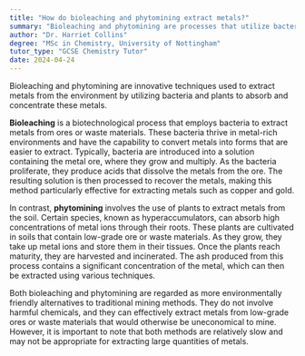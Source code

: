 ```yaml
---
title: "How do bioleaching and phytomining extract metals?"
summary: "Bioleaching and phytomining are processes that utilize bacteria and plants to extract and concentrate metals from the environment, offering sustainable alternatives for metal recovery."
author: "Dr. Harriet Collins"
degree: "MSc in Chemistry, University of Nottingham"
tutor_type: "GCSE Chemistry Tutor"
date: 2024-04-24
---
```


Bioleaching and phytomining are innovative techniques used to extract metals from the environment by utilizing bacteria and plants to absorb and concentrate these metals.

**Bioleaching** is a biotechnological process that employs bacteria to extract metals from ores or waste materials. These bacteria thrive in metal-rich environments and have the capability to convert metals into forms that are easier to extract. Typically, bacteria are introduced into a solution containing the metal ore, where they grow and multiply. As the bacteria proliferate, they produce acids that dissolve the metals from the ore. The resulting solution is then processed to recover the metals, making this method particularly effective for extracting metals such as copper and gold.

In contrast, **phytomining** involves the use of plants to extract metals from the soil. Certain species, known as hyperaccumulators, can absorb high concentrations of metal ions through their roots. These plants are cultivated in soils that contain low-grade ore or waste materials. As they grow, they take up metal ions and store them in their tissues. Once the plants reach maturity, they are harvested and incinerated. The ash produced from this process contains a significant concentration of the metal, which can then be extracted using various techniques.

Both bioleaching and phytomining are regarded as more environmentally friendly alternatives to traditional mining methods. They do not involve harmful chemicals, and they can effectively extract metals from low-grade ores or waste materials that would otherwise be uneconomical to mine. However, it is important to note that both methods are relatively slow and may not be appropriate for extracting large quantities of metals.
    